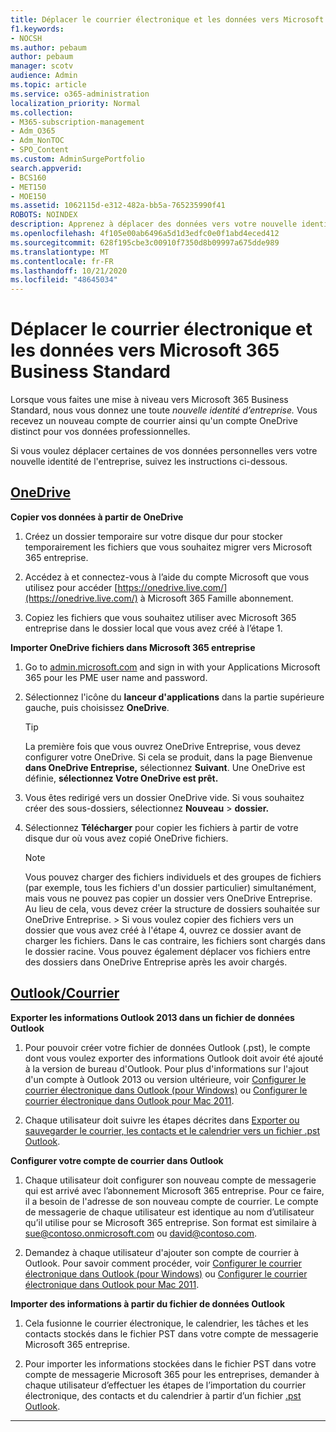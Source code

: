 ```yaml
---
title: Déplacer le courrier électronique et les données vers Microsoft 365 Business Standard
f1.keywords:
- NOCSH
ms.author: pebaum
author: pebaum
manager: scotv
audience: Admin
ms.topic: article
ms.service: o365-administration
localization_priority: Normal
ms.collection:
- M365-subscription-management
- Adm_O365
- Adm_NonTOC
- SPO_Content
ms.custom: AdminSurgePortfolio
search.appverid:
- BCS160
- MET150
- MOE150
ms.assetid: 1062115d-e312-482a-bb5a-765235990f41
ROBOTS: NOINDEX
description: Apprenez à déplacer des données vers votre nouvelle identité d’entreprise.
ms.openlocfilehash: 4f105e00ab6496a5d1d3edfc0e0f1abd4eced412
ms.sourcegitcommit: 628f195cbe3c00910f7350d8b09997a675dde989
ms.translationtype: MT
ms.contentlocale: fr-FR
ms.lasthandoff: 10/21/2020
ms.locfileid: "48645034"
---
```

# <a name="move-email-and-data-to-microsoft-365-business-standard"></a>Déplacer le courrier électronique et les données vers Microsoft 365 Business Standard

Lorsque vous faites une mise à niveau vers Microsoft 365 Business Standard, nous vous donnez une toute *nouvelle identité d’entreprise.* Vous recevez un nouveau compte de courrier ainsi qu'un compte OneDrive distinct pour vos données professionnelles. 
  
Si vous voulez déplacer certaines de vos données personnelles vers votre nouvelle identité de l'entreprise, suivez les instructions ci-dessous.
  
## <a name="onedrive"></a>[OneDrive](#tab/OneDrive)
  
 **Copier vos données à partir de OneDrive**
1. Créez un dossier temporaire sur votre disque dur pour stocker temporairement les fichiers que vous souhaitez migrer vers Microsoft 365 entreprise.
    
2. Accédez à et connectez-vous à l’aide du compte Microsoft que vous utilisez pour accéder [https://onedrive.live.com/](https://onedrive.live.com/) à Microsoft 365 Famille abonnement. 
    
3. Copiez les fichiers que vous souhaitez utiliser avec Microsoft 365 entreprise dans le dossier local que vous avez créé à l’étape 1.
    
 **Importer OneDrive fichiers dans Microsoft 365 entreprise**
1. Go to [admin.microsoft.com](https://go.microsoft.com/fwlink/?LinkId=816877) and sign in with your Applications Microsoft 365 pour les PME user name and password. 
    
2. Sélectionnez l'icône du **lanceur d'applications** dans la partie supérieure gauche, puis choisissez **OneDrive**.
  
    > [!TIP]
    > La première fois que vous ouvrez OneDrive Entreprise, vous devez configurer votre OneDrive. Si cela se produit, dans la page Bienvenue **dans OneDrive Entreprise,** sélectionnez **Suivant**. Une OneDrive est définie, **sélectionnez Votre OneDrive est prêt.** 
  
3. Vous êtes redirigé vers un dossier OneDrive vide. Si vous souhaitez créer des sous-dossiers, sélectionnez **Nouveau** \> **dossier.**

4. Sélectionnez **Télécharger** pour copier les fichiers à partir de votre disque dur où vous avez copié OneDrive fichiers. 
  
    > [!NOTE]
    >  Vous pouvez charger des fichiers individuels et des groupes de fichiers (par exemple, tous les fichiers d'un dossier particulier) simultanément, mais vous ne pouvez pas copier un dossier vers OneDrive Entreprise. Au lieu de cela, vous devez créer la structure de dossiers souhaitée sur OneDrive Entreprise. >  Si vous voulez copier des fichiers vers un dossier que vous avez créé à l'étape 4, ouvrez ce dossier avant de charger les fichiers. Dans le cas contraire, les fichiers sont chargés dans le dossier racine. Vous pouvez également déplacer vos fichiers entre des dossiers dans OneDrive Entreprise après les avoir chargés. 
  
## <a name="outlookemail"></a>[Outlook/Courrier](#tab/Outlook)
  
 **Exporter les informations Outlook 2013 dans un fichier de données Outlook**
1. Pour pouvoir créer votre fichier de données Outlook (.pst), le compte dont vous voulez exporter des informations Outlook doit avoir été ajouté à la version de bureau d'Outlook. Pour plus d'informations sur l'ajout d'un compte à Outlook 2013 ou version ultérieure, voir [Configurer le courrier électronique dans Outlook (pour Windows)](https://support.microsoft.com/office/6e27792a-9267-4aa4-8bb6-c84ef146101b) ou [Configurer le courrier électronique dans Outlook pour Mac 2011](https://support.microsoft.com/office/de372dc4-9648-4044-a76c-e8a60e178d54).
    
2. Chaque utilisateur doit suivre les étapes décrites dans [Exporter ou sauvegarder le courrier, les contacts et le calendrier vers un fichier .pst Outlook](https://support.microsoft.com/office/14252b52-3075-4e9b-be4e-ff9ef1068f91).
    
 **Configurer votre compte de courrier dans Outlook**
1. Chaque utilisateur doit configurer son nouveau compte de messagerie qui est arrivé avec l’abonnement Microsoft 365 entreprise. Pour ce faire, il a besoin de l'adresse de son nouveau compte de courrier. Le compte de messagerie de chaque utilisateur est identique au nom d’utilisateur qu’il utilise pour se Microsoft 365 entreprise. Son format est similaire à sue@contoso.onmicrosoft.com ou david@contoso.com.
    
2. Demandez à chaque utilisateur d'ajouter son compte de courrier à Outlook. Pour savoir comment procéder, voir [Configurer le courrier électronique dans Outlook (pour Windows)](https://support.microsoft.com/office/6e27792a-9267-4aa4-8bb6-c84ef146101b) ou [Configurer le courrier électronique dans Outlook pour Mac 2011](https://support.microsoft.com/office/de372dc4-9648-4044-a76c-e8a60e178d54).
    
 **Importer des informations à partir du fichier de données Outlook**
1. Cela fusionne le courrier électronique, le calendrier, les tâches et les contacts stockés dans le fichier PST dans votre compte de messagerie Microsoft 365 entreprise.
    
2. Pour importer les informations stockées dans le fichier PST dans votre compte de messagerie Microsoft 365 pour les entreprises, demander à chaque utilisateur d’effectuer les étapes de l’importation du courrier électronique, des contacts et du calendrier à partir d’un fichier [.pst Outlook](https://support.microsoft.com/office/431a8e9a-f99f-4d5f-ae48-ded54b3440ac).
    
---


